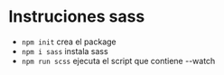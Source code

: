 # Instruciones sass

- `npm init` crea el package
- `npm i sass` instala sass
- `npm run scss` ejecuta el script que contiene --watch